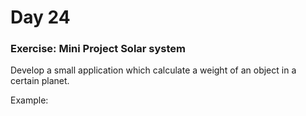 # Day 24
### Exercise: Mini Project Solar system

Develop a small application which calculate a weight of an object in a certain planet.

Example:

<a href="/24_Day_Project_Solar_System/media/images/7hn6wn.gif"></a>
